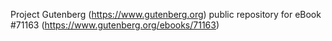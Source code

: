 Project Gutenberg (https://www.gutenberg.org) public repository for
eBook #71163 (https://www.gutenberg.org/ebooks/71163)
